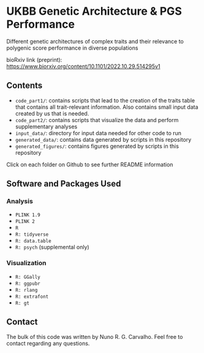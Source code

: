 # UKBB Genetic Architecture & PGS Performance

Different genetic architectures of complex traits and their relevance to polygenic score performance in diverse populations

bioRxiv link (preprint): <https://www.biorxiv.org/content/10.1101/2022.10.29.514295v1>

## Contents

-   `code_part1/`: contains scripts that lead to the creation of the traits table that contains all trait-relevant information. Also contains small input data created by us that is needed.
-   `code_part2/`: contains scripts that visualize the data and perform supplementary analyses
-   `input_data/`: directory for input data needed for other code to run
-   `generated_data/`: contains data generated by scripts in this repository
-   `generated_figures/`: contains figures generated by scripts in this repository

Click on each folder on Github to see further README information

## Software and Packages Used

### Analysis

-   `PLINK 1.9`
-   `PLINK 2`
-   `R`
-   `R: tidyverse`
-   `R: data.table`
-   `R: psych` (supplemental only)

### Visualization

-   `R: GGally`
-   `R: ggpubr`
-   `R: rlang`
-   `R: extrafont`
-   `R: gt`

## Contact

The bulk of this code was written by Nuno R. G. Carvalho. Feel free to contact regarding any questions.
